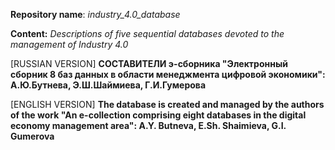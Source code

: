 **Repository name**: *industry_4.0_database*

**Content:** *Descriptions of five sequential databases devoted to the management of Industry 4.0*

[RUSSIAN VERSION]
**СОСТАВИТЕЛИ э-сборника "Электронный сборник 8 баз данных в области менеджмента цифровой экономики": А.Ю.Бутнева, Э.Ш.Шаймиева, Г.И.Гумерова**


[ENGLISH VERSION]
**The database is created and managed by the authors of the work "An e-collection comprising eight databases in the digital economy management area": A.Y. Butneva, E.Sh. Shaimieva, G.I. Gumerova**
